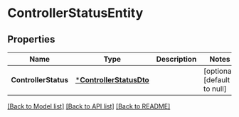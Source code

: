 # ControllerStatusEntity

## Properties
Name | Type | Description | Notes
------------ | ------------- | ------------- | -------------
**ControllerStatus** | [***ControllerStatusDto**](ControllerStatusDTO.md) |  | [optional] [default to null]

[[Back to Model list]](../README.md#documentation-for-models) [[Back to API list]](../README.md#documentation-for-api-endpoints) [[Back to README]](../README.md)

